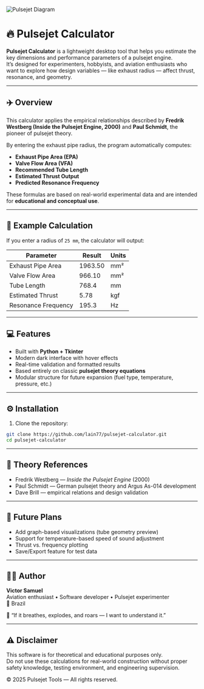 ![Pulsejet Diagram](https://pulsejet-sim.com/static/images/5.%20%D0%B1%D0%B8%D0%B1%D0%BB%D0%B8%D0%BE-Photoroom.png)

# 🔥 Pulsejet Calculator

**Pulsejet Calculator** is a lightweight desktop tool that helps you estimate the key dimensions and performance parameters of a pulsejet engine.  
It’s designed for experimenters, hobbyists, and aviation enthusiasts who want to explore how design variables — like exhaust radius — affect thrust, resonance, and geometry.

---

## ✈️ Overview

This calculator applies the empirical relationships described by **Fredrik Westberg (Inside the Pulsejet Engine, 2000)** and **Paul Schmidt**, the pioneer of pulsejet theory.

By entering the exhaust pipe radius, the program automatically computes:

- **Exhaust Pipe Area (EPA)**
- **Valve Flow Area (VFA)**
- **Recommended Tube Length**
- **Estimated Thrust Output**
- **Predicted Resonance Frequency**

These formulas are based on real-world experimental data and are intended for **educational and conceptual use**.

---

## 🧮 Example Calculation

If you enter a radius of `25 mm`, the calculator will output:

| Parameter | Result | Units |
|-----------|--------|-------|
| Exhaust Pipe Area | 1963.50 | mm² |
| Valve Flow Area | 966.10 | mm² |
| Tube Length | 768.4 | mm |
| Estimated Thrust | 5.78 | kgf |
| Resonance Frequency | 195.3 | Hz |

---

## 💻 Features

- Built with **Python + Tkinter**
- Modern dark interface with hover effects
- Real-time validation and formatted results
- Based entirely on classic **pulsejet theory equations**
- Modular structure for future expansion (fuel type, temperature, pressure, etc.)

---

## ⚙️ Installation

1. Clone the repository:

```bash
git clone https://github.com/lain77/pulsejet-calculator.git
cd pulsejet-calculator
```

---

## 🧠 Theory References

- Fredrik Westberg — *Inside the Pulsejet Engine* (2000)  
- Paul Schmidt — German pulsejet theory and Argus As-014 development  
- Dave Brill — empirical relations and design validation

---

## 🚀 Future Plans

- Add graph-based visualizations (tube geometry preview)  
- Support for temperature-based speed of sound adjustment  
- Thrust vs. frequency plotting  
- Save/Export feature for test data  

---

## 🧑‍💻 Author

**Victor Samuel**  
Aviation enthusiast • Software developer • Pulsejet experimenter  
📍 Brazil  

💬 “If it breathes, explodes, and roars — I want to understand it.”

---

## ⚠️ Disclaimer

This software is for theoretical and educational purposes only.  
Do not use these calculations for real-world construction without proper safety knowledge, testing environment, and engineering supervision.

© 2025 Pulsejet Tools — All rights reserved.
